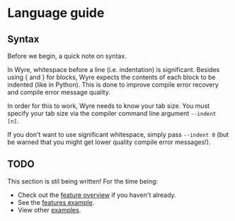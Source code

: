 # Language guide

## Syntax

Before we begin, a quick note on syntax.

In Wyre, whitespace before a line (i.e. indentation) is significant. Besides using { and } for blocks, Wyre expects the contents of each block to be indented (like in Python). This is done to improve compile error recovery and compile error message quality.

In order for this to work, Wyre needs to know your tab size. You must specify your tab size via the compiler command line argument `--indent [n]`.

If you don't want to use significant whitespace, simply pass `--indent 0` (but be warned that you might get lower quality compile error messages!).

## TODO

This section is stil being written! For the time being:

* Check out the [feature overview](feature_overview.md) if you haven't already.
* See the [features example](../examples/features.w).
* View other [examples](../examples).
